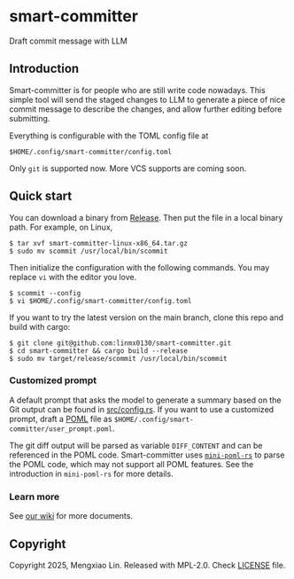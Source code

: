smart-committer
===
Draft commit message with LLM

## Introduction
Smart-committer is for people who are still write code nowadays. This simple
tool will send the staged changes to LLM to generate a piece of nice commit
message to describe the changes, and allow further editing before submitting.

Everything is configurable with the TOML config file at 
```
$HOME/.config/smart-committer/config.toml
```

Only `git` is supported now. More VCS supports are coming soon.

## Quick start
You can download a binary from [Release](https://github.com/linmx0130/smart-committer/releases).
Then put the file in a local binary path. For example, on Linux,

```
$ tar xvf smart-committer-linux-x86_64.tar.gz
$ sudo mv scommit /usr/local/bin/scommit
```

Then initialize the configuration with the following commands. You may replace `vi` with the editor you love.
```
$ scommit --config
$ vi $HOME/.config/smart-committer/config.toml
```

If you want to try the latest version on the main branch, clone this repo and build with cargo:
```
$ git clone git@github.com:linmx0130/smart-committer.git
$ cd smart-committer && cargo build --release
$ sudo mv target/release/scommit /usr/local/bin/scommit
```

### Customized prompt
A default prompt that asks the model to generate a summary based on the Git output can be found 
in [src/config.rs](src/config.rs). If you want to use a customized prompt, draft a 
[POML](https://microsoft.github.io/poml/latest/) file as `$HOME/.config/smart-committer/user_prompt.poml`.

The git diff output will be parsed as variable `DIFF_CONTENT` and can be referenced in the POML code. 
Smart-committer uses [`mini-poml-rs`](https://github.com/linmx0130/mini-poml-rs) to parse the POML
code, which may not support all POML features. See the introduction in `mini-poml-rs` for more details.

### Learn more
See [our wiki](https://github.com/linmx0130/smart-committer/wiki) for more documents.

## Copyright
Copyright 2025, Mengxiao Lin. Released with MPL-2.0. Check [LICENSE](LICENSE) file.
